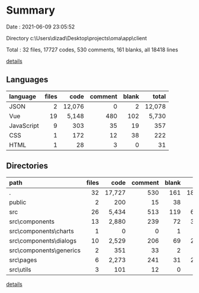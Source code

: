 # Summary

Date : 2021-06-09 23:05:52

Directory c:\Users\dizad\Desktop\projects\oma\app\client

Total : 32 files,  17727 codes, 530 comments, 161 blanks, all 18418 lines

[details](details.md)

## Languages
| language | files | code | comment | blank | total |
| :--- | ---: | ---: | ---: | ---: | ---: |
| JSON | 2 | 12,076 | 0 | 2 | 12,078 |
| Vue | 19 | 5,148 | 480 | 102 | 5,730 |
| JavaScript | 9 | 303 | 35 | 19 | 357 |
| CSS | 1 | 172 | 12 | 38 | 222 |
| HTML | 1 | 28 | 3 | 0 | 31 |

## Directories
| path | files | code | comment | blank | total |
| :--- | ---: | ---: | ---: | ---: | ---: |
| . | 32 | 17,727 | 530 | 161 | 18,418 |
| public | 2 | 200 | 15 | 38 | 253 |
| src | 26 | 5,434 | 513 | 119 | 6,066 |
| src\components | 13 | 2,880 | 239 | 72 | 3,191 |
| src\components\charts | 1 | 0 | 0 | 1 | 1 |
| src\components\dialogs | 10 | 2,529 | 206 | 69 | 2,804 |
| src\components\generics | 2 | 351 | 33 | 2 | 386 |
| src\pages | 6 | 2,273 | 241 | 31 | 2,545 |
| src\utils | 3 | 101 | 12 | 0 | 113 |

[details](details.md)